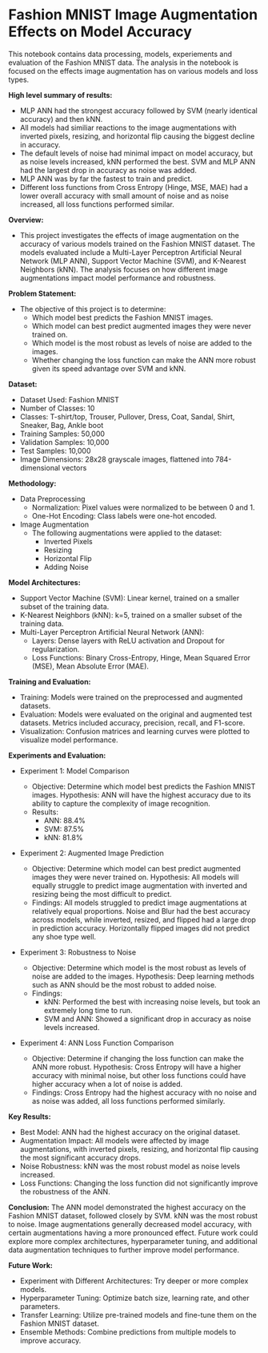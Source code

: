 # Fashion MNIST Image Augmentation Effects on Model Accuracy

This notebook contains data processing, models, experiements and evaluation of the Fashion MNIST data. The analysis in the notebook is focused on the effects image augmentation has on various models and loss types.

**High level summary of results:**
* MLP ANN had the strongest accuracy followed by SVM (nearly identical accuracy) and then kNN.
* All models had similiar reactions to the image augmentations with inverted pixels, resizing, and horizontal flip causing the biggest decline in accuracy.
* The default levels of noise had minimal impact on model accuracy, but as noise levels increased, kNN performed the best. SVM and MLP ANN had the largest drop in accuracy as noise was added.
* MLP ANN was by far the fastest to train and predict.
* Different loss functions from Cross Entropy (Hinge, MSE, MAE) had a lower overall accuracy with small amount of noise and as noise increased, all loss functions performed similar.


**Overview:**
  - This project investigates the effects of image augmentation on the accuracy of various models trained on the Fashion MNIST dataset. The models evaluated include a Multi-Layer Perceptron Artificial Neural Network (MLP ANN), Support Vector Machine (SVM), and K-Nearest Neighbors (kNN). The analysis focuses on how different image augmentations impact model performance and robustness.

**Problem Statement:**
  - The objective of this project is to determine:
    - Which model best predicts the Fashion MNIST images.
    - Which model can best predict augmented images they were never trained on.
    - Which model is the most robust as levels of noise are added to the images.
    - Whether changing the loss function can make the ANN more robust given its speed advantage over SVM and kNN.
    
**Dataset:**
  - Dataset Used: Fashion MNIST
  - Number of Classes: 10
  - Classes: T-shirt/top, Trouser, Pullover, Dress, Coat, Sandal, Shirt, Sneaker, Bag, Ankle boot
  - Training Samples: 50,000
  - Validation Samples: 10,000
  - Test Samples: 10,000
  - Image Dimensions: 28x28 grayscale images, flattened into 784-dimensional vectors

**Methodology:**
  - Data Preprocessing
    - Normalization: Pixel values were normalized to be between 0 and 1.
    - One-Hot Encoding: Class labels were one-hot encoded.
  - Image Augmentation
    - The following augmentations were applied to the dataset:
      - Inverted Pixels
      - Resizing
      - Horizontal Flip
      - Adding Noise

**Model Architectures:**
  - Support Vector Machine (SVM): Linear kernel, trained on a smaller subset of the training data.
  - K-Nearest Neighbors (kNN): k=5, trained on a smaller subset of the training data.
  - Multi-Layer Perceptron Artificial Neural Network (ANN):
    - Layers: Dense layers with ReLU activation and Dropout for regularization.
    - Loss Functions: Binary Cross-Entropy, Hinge, Mean Squared Error (MSE), Mean Absolute Error (MAE).
  
**Training and Evaluation:**
  - Training: Models were trained on the preprocessed and augmented datasets.
  - Evaluation: Models were evaluated on the original and augmented test datasets. Metrics included accuracy, precision, recall, and F1-score.
  - Visualization: Confusion matrices and learning curves were plotted to visualize model performance.

**Experiments and Evaluation:**
  - Experiment 1: Model Comparison
    - Objective: Determine which model best predicts the Fashion MNIST images. Hypothesis: ANN will have the highest accuracy due to its ability to capture the complexity of image recognition.
    - Results:
      - ANN: 88.4%
      - SVM: 87.5%
      - kNN: 81.8%
  - Experiment 2: Augmented Image Prediction
    - Objective: Determine which model can best predict augmented images they were never trained on. Hypothesis: All models will equally struggle to predict image augmentation with inverted and resizing being the most difficult to predict.
    - Findings: All models struggled to predict image augmentations at relatively equal proportions. Noise and Blur had the best accuracy across models, while inverted, resized, and flipped had a large drop in prediction accuracy. Horizontally flipped images did not predict any shoe type well.

  - Experiment 3: Robustness to Noise
    - Objective: Determine which model is the most robust as levels of noise are added to the images. Hypothesis: Deep learning methods such as ANN should be the most robust to added noise.
    - Findings:
      - kNN: Performed the best with increasing noise levels, but took an extremely long time to run.
      - SVM and ANN: Showed a significant drop in accuracy as noise levels increased.

  - Experiment 4: ANN Loss Function Comparison
    - Objective: Determine if changing the loss function can make the ANN more robust. Hypothesis: Cross Entropy will have a higher accuracy with minimal noise, but other loss functions could have higher accuracy when a lot of noise is added.
    - Findings: Cross Entropy had the highest accuracy with no noise and as noise was added, all loss functions performed similarly.

**Key Results:**
  - Best Model: ANN had the highest accuracy on the original dataset.
  - Augmentation Impact: All models were affected by image augmentations, with inverted pixels, resizing, and horizontal flip causing the most significant accuracy drops.
  - Noise Robustness: kNN was the most robust model as noise levels increased.
  - Loss Functions: Changing the loss function did not significantly improve the robustness of the ANN.

**Conclusion:**
The ANN model demonstrated the highest accuracy on the Fashion MNIST dataset, followed closely by SVM. kNN was the most robust to noise. Image augmentations generally decreased model accuracy, with certain augmentations having a more pronounced effect. Future work could explore more complex architectures, hyperparameter tuning, and additional data augmentation techniques to further improve model performance.

**Future Work:**
  - Experiment with Different Architectures: Try deeper or more complex models.
  - Hyperparameter Tuning: Optimize batch size, learning rate, and other parameters.
  - Transfer Learning: Utilize pre-trained models and fine-tune them on the Fashion MNIST dataset.
  - Ensemble Methods: Combine predictions from multiple models to improve accuracy.
